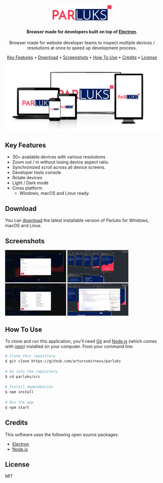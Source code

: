 
<h1 align="center">
  <br/>
  <a href="https://github.com/arturssmirnovs/parluks"><img src="https://raw.githubusercontent.com/arturssmirnovs/parluks/main/src/images/logo.png?token=ABWPH6DCK3344I3M3QDXI4S77GF5O" alt="PARLUKS" width="200"></a>
  <br/>
</h1>

<h4 align="center">Browser made for developers built on top of <a href="http://electron.atom.io" target="_blank">Electron</a>.</h4>

<p align="center">Browser made for website developer teams to inspect multiple devices / resolutions at once to speed up development process.</p>

<p align="center">
  <a href="#key-features">Key Features</a> •
  <a href="#download">Download</a> •
  <a href="#screenshots">Screenshots</a> •
  <a href="#how-to-use">How To Use</a> •
  <a href="#credits">Credits</a> •
  <a href="#license">License</a>
</p>

![screenshot](https://raw.githubusercontent.com/arturssmirnovs/parluks/main/assets/6.png)

## Key Features

* 30+ available devices with various resolutions
* Zoom out / in without losing device aspect ratio.
* Synchronized scroll across all device screens.
* Developer tools console
* Rotate devices
* Light / Dark mode
* Cross platform
  - Windows, macOS and Linux ready.

## Download

You can [download](https://github.com/arturssmirnovs/parluks/releases/tag/1.0) the latest installable version of Parluks for Windows, macOS and Linux.

## Screenshots

<div align="left">
    <img src="https://raw.githubusercontent.com/arturssmirnovs/parluks/main/assets/1.png" width="200px">
    <img src="https://raw.githubusercontent.com/arturssmirnovs/parluks/main/assets/4.png" width="200px">
    <img src="https://raw.githubusercontent.com/arturssmirnovs/parluks/main/assets/3.png" width="200px">
    <img src="https://raw.githubusercontent.com/arturssmirnovs/parluks/main/assets/5.png" width="200px">
</div>


## How To Use

To clone and run this application, you'll need [Git](https://git-scm.com) and [Node.js](https://nodejs.org/en/download/) (which comes with [npm](http://npmjs.com)) installed on your computer. From your command line:

```bash
# Clone this repository
$ git clone https://github.com/arturssmirnovs/parluks

# Go into the repository
$ cd parluks/src

# Install dependencies
$ npm install

# Run the app
$ npm start
```

## Credits

This software uses the following open source packages:

- [Electron](http://electron.atom.io/)
- [Node.js](https://nodejs.org/)

## License

MIT
